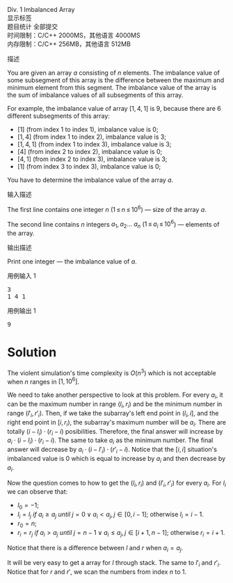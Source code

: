 <!--
File: \temp.html
Project: ACM
Created Date: Saturday Feb 4th 2023, 10:49:30 am
Author: Wenren Muyan
Comments: 
--------------------------------------------------------------------------------
Last Modified: 5/02/2023 12:19:38
Modified By: Wenren Muyan
--------------------------------------------------------------------------------
Copyright (c) 2023 - future Wenren Muyan
--------------------------------------------------------------------------------
HISTORY:
Date				By				Comments
--------------------------------------------------------------------------------
-->

<div
  data-v-126cf686=""
  padding="10"
  shadow=""
  id="js-left-ContestProblemDetails"
  class="js-left"
  style="height: auto"
>
  <div data-v-126cf686="" slot="header" class="panel-title">
    <span data-v-126cf686="">Div. 1 Imbalanced Array</span
    ><br data-v-126cf686="" />
    <div data-v-126cf686="" class="problem-tag">
      <span data-v-126cf686=""
        ><div
          role="tooltip"
          id="el-popover-2901"
          aria-hidden="true"
          class="el-popover el-popper"
          tabindex="0"
          style="width: 60px; display: none"
        >
          <!----><span
            data-v-126cf686=""
            class="el-tag el-tag--small el-tag--dark"
            style="
              background-color: rgb(64, 158, 255);
              margin-right: 5px;
              margin-top: 2px;
            "
            >sortings</span
          ><span
            data-v-126cf686=""
            class="el-tag el-tag--small el-tag--dark"
            style="
              background-color: rgb(64, 158, 255);
              margin-right: 5px;
              margin-top: 2px;
            "
            >data structures</span
          ><span
            data-v-126cf686=""
            class="el-tag el-tag--small el-tag--dark"
            style="
              background-color: rgb(64, 158, 255);
              margin-right: 5px;
              margin-top: 2px;
            "
            >divide and conquer</span
          ><span
            data-v-126cf686=""
            class="el-tag el-tag--small el-tag--dark"
            style="
              background-color: rgb(64, 158, 255);
              margin-right: 5px;
              margin-top: 2px;
            "
            >dsu</span
          ><span
            data-v-126cf686=""
            class="el-tag el-tag--small el-tag--dark"
            style="
              background-color: rgb(64, 158, 255);
              margin-right: 5px;
              margin-top: 2px;
            "
            >*1900</span
          >
        </div>
        <span class="el-popover__reference-wrapper"
          ><span
            data-v-126cf686=""
            class="el-tag el-tag--primary el-tag--small el-tag--plain el-popover__reference"
            aria-describedby="el-popover-2901"
            tabindex="0"
            style="cursor: pointer"
            >显示标签</span
          ></span
        ></span
      >
    </div>
    <div data-v-126cf686="" class="problem-menu">
      <!----><span data-v-126cf686=""
        ><a data-v-126cf686="" class="el-link el-link--primary"
          ><!----><span class="el-link--inner"
            ><i
              data-v-126cf686=""
              aria-hidden="true"
              class="fa fa-pie-chart"
            ></i>
            题目统计</span
          ><!----></a
        ></span
      ><span data-v-126cf686=""
        ><a data-v-126cf686="" class="el-link el-link--primary"
          ><!----><span class="el-link--inner"
            ><i data-v-126cf686="" aria-hidden="true" class="fa fa-bars"></i>
            全部提交</span
          ><!----></a
        ></span
      >
    </div>
    <div data-v-126cf686="" class="question-intr">
      <span data-v-126cf686="">时间限制：C/C++ 2000MS，其他语言 4000MS</span
      ><br data-v-126cf686="" /><span data-v-126cf686=""
        >内存限制：C/C++ 256MB，其他语言 512MB</span
      ><br data-v-126cf686="" /><!----><!----><!---->
    </div>
  </div>
  <div data-v-126cf686="" id="problem-content">
    <p data-v-126cf686="" class="title">描述</p>
    <div data-v-126cf686="" class="markdown-body md-content">
      <p>
        You are given an array <span class="tex-span"><i>a</i></span> consisting
        of <span class="tex-span"><i>n</i></span> elements. The
        <span class="tex-font-style-it">imbalance value</span> of some
        subsegment of this array is the difference between the maximum and
        minimum element from this segment. The
        <span class="tex-font-style-it">imbalance value</span> of the array is
        the sum of <span class="tex-font-style-it">imbalance values</span> of
        all subsegments of this array.
      </p>
      <p>
        For example, the
        <span class="tex-font-style-it">imbalance value</span> of array
        <span class="tex-span">[1, 4, 1]</span> is
        <span class="tex-span">9</span>, because there are
        <span class="tex-span">6</span> different subsegments of this array:
      </p>
      <ul>
        <li>
          <span class="tex-span">[1]</span> (from index
          <span class="tex-span">1</span> to index
          <span class="tex-span">1</span>),
          <span class="tex-font-style-it">imbalance value</span> is
          <span class="tex-span">0</span>;
        </li>
        <li>
          <span class="tex-span">[1, 4]</span> (from index
          <span class="tex-span">1</span> to index
          <span class="tex-span">2</span>),
          <span class="tex-font-style-it">imbalance value</span> is
          <span class="tex-span">3</span>;
        </li>
        <li>
          <span class="tex-span">[1, 4, 1]</span> (from index
          <span class="tex-span">1</span> to index
          <span class="tex-span">3</span>),
          <span class="tex-font-style-it">imbalance value</span> is
          <span class="tex-span">3</span>;
        </li>
        <li>
          <span class="tex-span">[4]</span> (from index
          <span class="tex-span">2</span> to index
          <span class="tex-span">2</span>),
          <span class="tex-font-style-it">imbalance value</span> is
          <span class="tex-span">0</span>;
        </li>
        <li>
          <span class="tex-span">[4, 1]</span> (from index
          <span class="tex-span">2</span> to index
          <span class="tex-span">3</span>),
          <span class="tex-font-style-it">imbalance value</span> is
          <span class="tex-span">3</span>;
        </li>
        <li>
          <span class="tex-span">[1]</span> (from index
          <span class="tex-span">3</span> to index
          <span class="tex-span">3</span>),
          <span class="tex-font-style-it">imbalance value</span> is
          <span class="tex-span">0</span>;
        </li>
      </ul>
      <p>
        You have to determine the
        <span class="tex-font-style-it">imbalance value</span> of the array
        <span class="tex-span"><i>a</i></span
        >.
      </p>
    </div>
    <p data-v-126cf686="" class="title">输入描述</p>
    <div data-v-126cf686="" class="markdown-body md-content">
      <p>
        The first line contains one integer
        <span class="tex-span"><i>n</i></span> (<span class="tex-span"
          >1 ≤ <i>n</i> ≤ 10<sup class="upper-index">6</sup></span
        >) — size of the array <span class="tex-span"><i>a</i></span
        >.
      </p>
      <p>
        The second line contains <span class="tex-span"><i>n</i></span> integers
        <span class="tex-span"
          ><i>a</i><sub class="lower-index">1</sub>, <i>a</i
          ><sub class="lower-index">2</sub>... <i>a</i
          ><sub class="lower-index"><i>n</i></sub></span
        >
        (<span class="tex-span"
          >1 ≤ <i>a</i><sub class="lower-index"><i>i</i></sub
          > ≤ 10<sup class="upper-index">6</sup></span
        >) — elements of the array.
      </p>
    </div>
    <p data-v-126cf686="" class="title">输出描述</p>
    <div data-v-126cf686="" class="markdown-body md-content">
      <p>
        Print one integer — the
        <span class="tex-font-style-it">imbalance value</span> of
        <span class="tex-span"><i>a</i></span
        >.
      </p>
    </div>
    <div data-v-126cf686="">
      <div data-v-126cf686="" class="flex-container example">
        <div data-v-126cf686="" class="example-input">
          <p data-v-126cf686="" class="title">
            用例输入 1
            <a data-v-126cf686="" class="copy"
              ><i data-v-126cf686="" class="el-icon-document-copy"></i
            ></a>
          </p>
          <pre data-v-126cf686="">
3
1 4 1</pre
          >
        </div>
        <div data-v-126cf686="" class="example-output">
          <p data-v-126cf686="" class="title">
            用例输出 1
            <a data-v-126cf686="" class="copy"
              ><i data-v-126cf686="" class="el-icon-document-copy"></i
            ></a>
          </p>
          <pre data-v-126cf686="">9</pre>
        </div>
      </div>
    </div>
    <!----><!---->
  </div>
</div>

# Solution

The violent simulation's time complexity is $O(n^3)$ which is not acceptable when $n$ ranges in $\left[1, 10^6\right]$.

We need to take another perspective to look at this problem. For every $a_i$, it can be the maximum number in range $\left(l_{i}, r_{i}\right)$ and be the minimum number in range $\left(l'_{i}, r'_{i}\right)$. Then, if we take the subarray's left end point in $\left(l_{i}, i\right]$, and the right end point in $\left[i, r_{i}\right)$, the subarray's maximum number will be $a_{i}$. There are totally $(i - l_{i}) \cdot (r_{i} - i)$ posibilities. Therefore, the final answer will increase by $a_i  \cdot (i - l_{i}) \cdot (r_{i} - i)$. The same to take $a_{i}$ as the minimum number. The final answer will decrease by $a_i  \cdot (i - l'_{i}) \cdot (r'_{i} - i)$. Notice that the $[i, i]$ situation's imbalanced value is $0$ which is equal to increase by $a_i$ and then decrease by $a_i$.

Now the question comes to how to get the $\left(l_{i}, r_{i}\right)$ and $\left(l'_{i}, r'_{i}\right)$ for every $a_i$. For $l_i$ we can observe that:

* $l_0 = -1$;
* $l_i = l_{j}\ if\ a_i \geq a_{j}\ until \ j = 0 \lor a_i < a_j, j \in [0, i-1]$; otherwise $l_i = i - 1$.
* $r_0 = n$;
* $r_i = r_{j}\ if\ a_i > a_{j}\ until \ j = n-1 \lor a_i \leq a_j, j \in [i + 1, n-1]$; otherwise $r_i = i + 1$.

Notice that there is a difference between $l$ and $r$ when $a_i = a_j$.

It will be very easy to get a array for $l$ through stack. The same to $l'_i$ and $r'_i$. Notice that for $r$ and $r'$, we scan the numbers from index $n$ to $1$.
